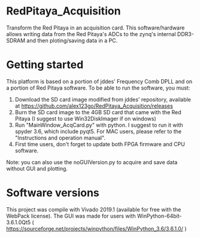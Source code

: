 # RedPitaya_Acquisition
Transform the Red Pitaya in an acquisition card. This software/hardware allows writing data from the Red Pitaya's ADCs to the zynq's internal DDR3-SDRAM and then ploting/saving data in a PC.


# Getting started
This platform is based on a portion of jddes' Frequency Comb DPLL and on a portion of Red Pitaya software. To be able to run the software, you must:

1. Download the SD card image modified from jddes' repository, available at https://github.com/alex123go/RedPitaya_Acquisition/releases
2. Burn the SD card image to the 4GB SD card that came with the Red Pitaya (I suggest to use Win32DiskImager if on windows)
3. Run "MainWindow_AcqCard.py" with python. I suggest to run it with spyder 3.6, which include pyqt5. For MAC users, please refer to the "Instructions and operation manual".
4. First time users, don't forget to update both FPGA firmware and CPU software.

Note: you can also use the noGUIVersion.py to acquire and save data without GUI and plotting.


# Software versions
This project was compile with Vivado 2019.1 (available for free with the WebPack license). The GUI was made for users with WinPython-64bit-3.6.1.0Qt5 ( https://sourceforge.net/projects/winpython/files/WinPython_3.6/3.6.1.0/ )
